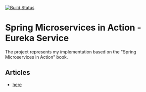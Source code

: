 [![Build Status](https://travis-ci.org/mariamihai/sma-eureka-service.svg?branch=master)](https://travis-ci.org/mariamihai/sma-eureka-service)

# Spring Microservices in Action - Eureka Service
The project represents my implementation based on the "Spring Microservices in Action" book.





## Articles
- [here](https://www.studytonight.com/post/service-discovery-using-eureka-in-spring-microservices)